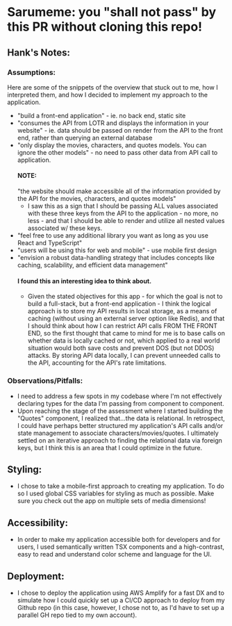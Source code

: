 # Sarumeme: you "shall not pass" by this PR without cloning this repo!

## Hank's Notes:

### Assumptions:

Here are some of the snippets of the overview that stuck out to me, how I interpreted them, and how I decided to implement my approach to the application.

- "build a front-end application" - ie. no back end, static site
- "consumes the API from LOTR and displays the information in your website" - ie. data should be passed on render from the API to the front end, rather than querying an external database
- "only display the movies, characters, and quotes models. You can ignore the other models" - no need to pass other data from API call to application.
  #### NOTE:
  "the website should make accessible all of the information provided by the API for the movies, characters, and quotes models"
  - I saw this as a sign that I should be passing ALL values associated with these three keys from the API to the application - no more, no less - and that I should be able to render and utilize all nested values associated w/ these keys.
- "feel free to use any additional library you want as long as you use React and TypeScript"
- "users will be using this for web and mobile" - use mobile first design
- "envision a robust data-handling strategy that includes concepts like caching, scalability, and efficient data management"
  #### I found this an interesting idea to think about.
  - Given the stated objectives for this app - for which the goal is not to build a full-stack, but a front-end application - I think the logical approach is to store my API results in local storage, as a means of caching (without using an external server option like Redis), and that I should think about how I can restrict API calls FROM THE FRONT END, so the first thought that came to mind for me is to base calls on whether data is locally cached or not, which applied to a real world situation would both save costs and prevent DOS (but not DDOS) attacks. By storing API data locally, I can prevent unneeded calls to the API, accounting for the API's rate limitations.

### Observations/Pitfalls:

- I need to address a few spots in my codebase where I'm not effectively declaring types for the data I'm passing from component to component.
- Upon reaching the stage of the assessment where I started building the "Quotes" component, I realized that...the data is relational. In retrospect, I could have perhaps better structured my application's API calls and/or state management to associate characters/movies/quotes. I ultimately settled on an iterative approach to finding the relational data via foreign keys, but I think this is an area that I could optimize in the future.

## Styling:

- I chose to take a mobile-first approach to creating my application. To do so I used global CSS variables for styling as much as possible. Make sure you check out the app on multiple sets of media dimensions!

## Accessibility:

- In order to make my application accessible both for developers and for users, I used semantically written TSX components and a high-contrast, easy to read and understand color scheme and language for the UI.

## Deployment:

- I chose to deploy the application using AWS Amplify for a fast DX and to simulate how I could quickly set up a CI/CD approach to deploy from my Github repo (in this case, however, I chose not to, as I'd have to set up a parallel GH repo tied to my own account).
